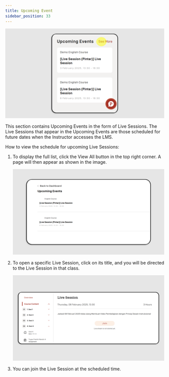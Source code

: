 ```yaml
---
title: Upcoming Event
sidebar_position: 33
---
```

![](/img/upcoming-eng-1.png)

This section contains Upcoming Events in the form of Live Sessions. The Live Sessions that appear in the Upcoming Events are those scheduled for future dates when the Instructor accesses the LMS.

How to view the schedule for upcoming Live Sessions:

1. To display the full list, click the View All button in the top right corner. A page will then appear as shown in the image.

   ![](/img/upcoming-eng-2.png)
2. To open a specific Live Session, click on its title, and you will be directed to the Live Session in that class.

   ![](/img/upcoming-eng-3.png)
3. You can join the Live Session at the scheduled time.
